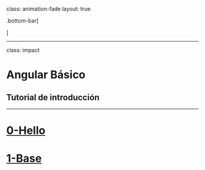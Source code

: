 class: animation-fade
layout: true

.bottom-bar[

]

---

class: impact

# Angular Básico

## Tutorial de introducción

---

# [0-Hello](https://academiabinaria.github.io/angular-board/readme/0-hello.html)

# [1-Base](https://academiabinaria.github.io/angular-board/readme/1-base.html)
